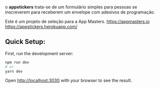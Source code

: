 o **appstickers** trata-se de um formulário simples para pessoas se inscreverem para receberem um envelope com adesivos de programação.

Este é um projeto de seleção para a App Masters.
https://appmasters.io
https://appstickers.herokuapp.com/

## Quick Setup:

First, run the development server:

```bash
npm run dev
# or
yarn dev
```

Open [http://localhost:3030](http://localhost:3030) with your browser to see the result.